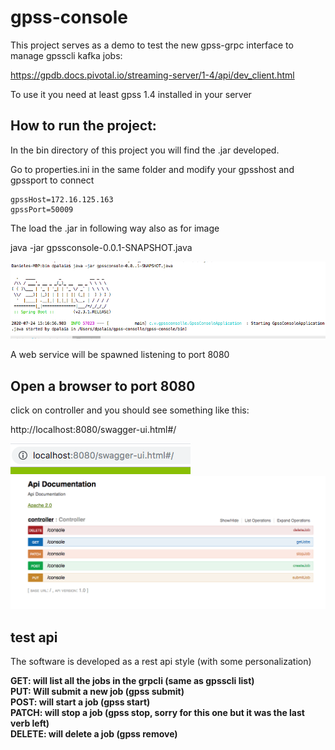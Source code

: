 # gpss-console

This project serves as a demo to test the new gpss-grpc interface to manage gpsscli kafka jobs: </br>

https://gpdb.docs.pivotal.io/streaming-server/1-4/api/dev_client.html

To use it you need at least gpss 1.4 installed in your server

## How to run the project:

In the bin directory of this project you will find the .jar developed. </br>

Go to properties.ini in the same folder and modify your gpsshost and gpssport to connect </br>

```
gpssHost=172.16.125.163
gpssPort=50009
```

The load the .jar in following way also as for image </br>

java -jar gpssconsole-0.0.1-SNAPSHOT.java

![Screenshot](./pics/spring.png)

A web service will be spawned listening to port 8080

## Open a browser to port 8080 

click on controller and you should see something like this:

http://localhost:8080/swagger-ui.html#/


![Screenshot](./pics/first.png)
</br>
![Screenshot](./pics/second.png)

## test api

The software is developed as a rest api style (with some personalization)

**GET: will list all the jobs in the grpcli (same as gpsscli list)** </br>
**PUT: Will submit a new job (gpss submit)** </br>
**POST: will start a job (gpss start)** </br>
**PATCH: will stop a job (gpss stop, sorry for this one but it was the last verb left)** </br>
**DELETE: will delete a job (gpss remove)** </br>



